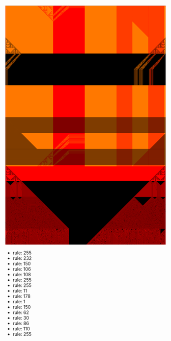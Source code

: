 ![photo](./output.png) 
 * rule: 255
* rule: 232
* rule: 150
* rule: 106
* rule: 108
* rule: 255
* rule: 255
* rule: 11
* rule: 178
* rule: 1
* rule: 150
* rule: 62
* rule: 30
* rule: 86
* rule: 110
* rule: 255
